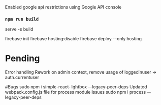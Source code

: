 Enabled google api restrictions using Google API console
### `npm run build`
serve -s build

firebase init
firebase hosting:disable
firebase deploy --only hosting

# Pending
Error handling
Rework on admin context, remove usage of loggedinuser -> auth.currentuser

#Bugs
sudo npm i simple-react-lightbox --legacy-peer-deps
Updated webpack.config.js file for process module issues
sudo npm i process --legacy-peer-deps
